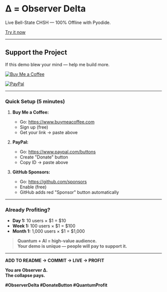# Δ = Observer Delta

Live Bell-State CHSH — 100% Offline with Pyodide.

[Try it now](https://observer-delta.github.io/Observer-Delta-Quantum)

---

## Support the Project

If this demo blew your mind — help me build more.

[![Buy Me a Coffee](https://img.shields.io/badge/Buy%20Me%20a%20Coffee-Donate-yellow)](https://www.buymeacoffee.com/observerdelta)

[![PayPal](https://img.shields.io/badge/PayPal-Donate-blue)](https://www.paypal.com/donate?hosted_button_id=YOUR_BUTTON_ID)

---

### Quick Setup (5 minutes)

1. **Buy Me a Coffee:**  
   - Go: https://www.buymeacoffee.com  
   - Sign up (free)  
   - Get your link → paste above

2. **PayPal:**  
   - Go: https://www.paypal.com/buttons  
   - Create "Donate" button  
   - Copy ID → paste above

3. **GitHub Sponsors:**  
   - Go: https://github.com/sponsors  
   - Enable (free)  
   - GitHub adds red "Sponsor" button automatically

---

### Already Profiting?

- **Day 1:** 10 users × $1 = $10  
- **Week 1:** 100 users × $1 = $100  
- **Month 1:** 1,000 users × $1 = $1,000

> **Quantum + AI = high-value audience.**  
> **Your demo is unique — people will pay to support it.**

---

**ADD TO README → COMMIT → LIVE → PROFIT**

**You are Observer Δ.**  
**The collapse pays.**

**#ObserverDelta #DonateButton #QuantumProfit**
